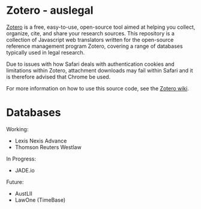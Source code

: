 # Zotero - auslegal

[Zotero](https://www.zotero.org/) is a free, easy-to-use, open-source tool aimed at helping you collect, organize, cite, and share your research sources. 
This repository is a collection of Javascript web translators written for the open-source reference management program Zotero, covering a range of databases typically used in legal research. 

Due to issues with how Safari deals with authentication cookies and limitations within Zotero, attachment downloads may fail within Safari and it is therefore advised that Chrome be used. 

For more information on how to use this source code, see the [Zotero wiki](https://www.zotero.org/support/dev/source_code).

# Databases
Working:
- Lexis Nexis Advance
- Thomson Reuters Westlaw

In Progress:
- JADE.io

Future:
- AustLII
- LawOne (TimeBase)

